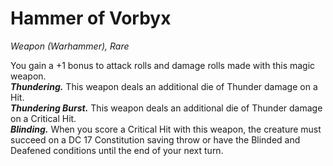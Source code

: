 # Hammer of Vorbyx
*Weapon (Warhammer), Rare*

You gain a +1 bonus to attack rolls and damage rolls made with this magic weapon.  
***Thundering.*** This weapon deals an additional die of Thunder damage on a Hit.  
***Thundering Burst.*** This weapon deals an additional die of Thunder damage on a Critical Hit.  
***Blinding.*** When you score a Critical Hit with this weapon, the creature must succeed on a DC 17 Constitution saving throw or have the Blinded and Deafened conditions until the end of your next turn.